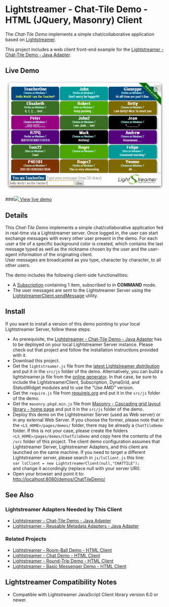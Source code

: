 # Lightstreamer - Chat-Tile Demo - HTML (JQuery, Masonry) Client

<!-- START DESCRIPTION lightstreamer-example-chattile-client-javascript -->
The *Chat-Tile Demo* implements a simple chat/collaborative application based on [Lightstreamer](http://www.lightstreamer.com).

This project includes a web client front-end example for the [Lightstreamer - Chat-Tile Demo - Java Adapter](https://github.com/Weswit/Lightstreamer-example-ChatTile-adapter-java).

## Live Demo
[![screenshot](screen_large.png)](http://demos.lightstreamer.com/ChatTileDemo)

###[![](http://demos.lightstreamer.com/site/img/play.png) View live demo](http://demos.lightstreamer.com/ChatTileDemo)

## Details

This *Chat-Tile Demo* implements a simple chat/collaborative application fed in real-time via a Lightstreamer server.
Once logged in, the user can start exchange messages with every other user present in the demo. For each user a tile of a specific background color is created, which contains the last message typed as well as the nickname chosen by the user and the user-agent information of the originating client.<br>
User messages are broadcasted as you type, character by character, to all other users.

The demo includes the following client-side functionalities:
* A [Subscription](http://www.lightstreamer.com/docs/client_javascript_uni_api/Subscription.html) containing 1 item, subscribed to in <b>COMMAND</b> mode.
* The user messages are sent to the Lightstreamer Server using the [LightstreamerClient.sendMessage](http://www.lightstreamer.com/docs/client_javascript_uni_api/LightstreamerClient.html#sendMessage) utility.

<!-- END DESCRIPTION lightstreamer-example-chattile-client-javascript -->

## Install
If you want to install a version of this demo pointing to your local Lightstreamer Server, follow these steps:
* As prerequisite, the [Lightstreamer - Chat-Tile Demo - Java Adapter](https://github.com/Weswit/Lightstreamer-example-ChatTile-adapter-java) has to be deployed on your local Lightstreamer Server instance. Please check out that project and follow the installation instructions provided with it.
* Download this project.
* Get the `lightstreamer.js` file from the [latest Lightstreamer distribution](http://www.lightstreamer.com/download) 
  and put it in the `src/js` folder of the demo. Alternatively, you can build a lightstreamer.js file from the 
  [online generator](http://www.lightstreamer.com/docs/client_javascript_tools/generator.html).
  In that case, be sure to include the LightstreamerClient, Subscription, DynaGrid, and StatusWidget modules and to use the "Use AMD" version.
* Get the `require.js` file from [requirejs.org](http://requirejs.org/docs/download.html) and put it in the `src/js` folder of the demo.
* Get the `masonry.pkgd.min.js` file from [Masonry - Cascading grid layout library - home page](http://masonry.desandro.com/) and put it in the `src/js` folder of the demo.
* Deploy this demo on the Lightstreamer Server (used as Web server) or in any external Web Server. If you choose the former, please note that in the `<LS_HOME>/pages/demos/` folder, there may be already a `ChatTileDemo` folder. If this is not your case, please create the folders `<LS_HOME>/pages/demos/ChatTileDemo` and copy here the contents of the `/src` folder of this project.
The client demo configuration assumes that Lightstreamer Server, Lightstreamer Adapters, and this client are launched on the same machine. If you need to target a different Lightstreamer server, please search in `js/lsClient.js` this line:<BR/> `var lsClient = new LightstreamerClient(null,"CHATTILE");`<BR/> and change it accordingly (replace null with your server URI).
* Open your browser and point it to: [http://localhost:8080/demos/ChatTileDemo/](http://localhost:8080/demos/ChatTileDemo/)

## See Also

### Lightstreamer Adapters Needed by This Client

<!-- START RELATED_ENTRIES -->
* [Lightstreamer - Chat-Tile Demo -  Java Adapter](https://github.com/Weswit/Lightstreamer-example-ChatTile-adapter-java)
* [Lightstreamer - Reusable Metadata Adapters - Java Adapter](https://github.com/Weswit/Lightstreamer-example-ReusableMetadata-adapter-java)

<!-- END RELATED_ENTRIES -->

### Related Projects

* [Lightstreamer - Room-Ball Demo - HTML Client](https://github.com/Weswit/Lightstreamer-example-RoomBall-client-javascript)
* [Lightstreamer - Chat Demo - HTML Client](https://github.com/Weswit/Lightstreamer-example-Chat-client-javascript)
* [Lightstreamer - Round-Trip Demo - HTML Client](https://github.com/Weswit/Lightstreamer-example-RoundTrip-client-javascript)
* [Lightstreamer - Basic Messenger Demo - HTML Client](https://github.com/Weswit/Lightstreamer-example-Messenger-client-javascript)

## Lightstreamer Compatibility Notes

- Compatible with Lightstreamer JavaScript Client library version 6.0 or newer.
